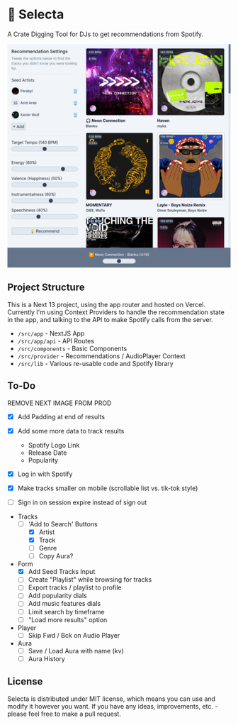 # 💽 Selecta

A Crate Digging Tool for DJs to get recommendations from Spotify.

![App Preview](./public/selecta.png)

## Project Structure

This is a Next 13 project, using the app router and hosted on Vercel. Currently I'm using Context Providers to handle the recommendation state in the app, and talking to the API to make Spotify calls from the server.

- `/src/app` - NextJS App
- `/src/app/api` - API Routes
- `/src/components` - Basic Components
- `/src/provider` - Recommendations / AudioPlayer Context
- `/src/lib` - Various re-usable code and Spotify library

## To-Do

REMOVE NEXT IMAGE FROM PROD

- [X] Add Padding at end of results
- [X] Add some more data to track results
    - Spotify Logo Link
    - Release Date
    - Popularity
- [X] Log in with Spotify
- [X] Make tracks smaller on mobile (scrollable list vs. tik-tok style)

- [ ] Sign in on session expire instead of sign out

- Tracks
    - [ ] 'Add to Search' Buttons
        - [X] Artist
        - [X] Track
        - [ ] Genre
        - [ ] Copy Aura?

- Form
    - [X] Add Seed Tracks Input
    - [ ] Create "Playlist" while browsing for tracks
    - [ ] Export tracks / playlist to profile
    - [ ] Add popularity dials
    - [ ] Add music features dials
    - [ ] Limit search by timeframe
    - [ ] "Load more results" option

- Player
    - [ ] Skip Fwd / Bck on Audio Player

- Aura
   - [ ] Save / Load Aura with name (kv)
   - [ ] Aura History

## License

Selecta is distributed under MIT license, which means you can use and modify it however you want. If you have any ideas, improvements, etc. - please feel free to make a pull request.

